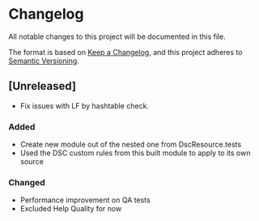 # Changelog

All notable changes to this project will be documented in this file.

The format is based on [Keep a Changelog](https://keepachangelog.com/en/1.0.0/),
and this project adheres to [Semantic Versioning](https://semver.org/spec/v2.0.0.html).

## [Unreleased]

- Fix issues with LF by hashtable check.

### Added

- Create new module out of the nested one from DscResource.tests
- Used the DSC custom rules from this built module to apply to its own source

### Changed

- Performance improvement on QA tests
- Excluded Help Quality for now
